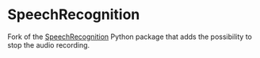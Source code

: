 # SpeechRecognition

Fork of the [SpeechRecognition](https://github.com/Uberi/speech_recognition/) Python package that adds the possibility to stop the audio recording.
